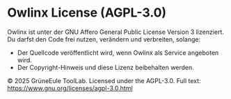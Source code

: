 # Owlinx License (AGPL-3.0)

Owlinx ist unter der GNU Affero General Public License Version 3 lizenziert.  
Du darfst den Code frei nutzen, verändern und verbreiten, solange:

- Der Quellcode veröffentlicht wird, wenn Owlinx als Service angeboten wird.
- Der Copyright-Hinweis und diese Lizenz beibehalten werden.

© 2025 GrüneEule ToolLab. Licensed under the AGPL-3.0.
Full text: https://www.gnu.org/licenses/agpl-3.0.html
